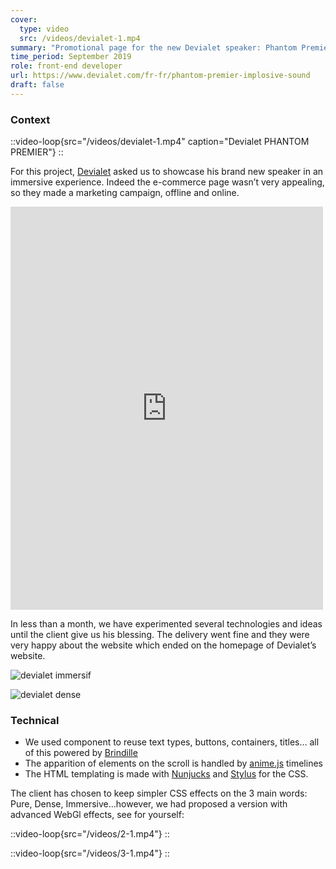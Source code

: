 ```yaml
---
cover:
  type: video
  src: /videos/devialet-1.mp4
summary: "Promotional page for the new Devialet speaker: Phantom Premier"
time_period: September 2019
role: front-end developer
url: https://www.devialet.com/fr-fr/phantom-premier-implosive-sound
draft: false
---
```


### Context

::video-loop{src="/videos/devialet-1.mp4" caption="Devialet PHANTOM PREMIER"}
::

For this project, [Devialet](https://www.devialet.com/) asked us to showcase his brand new speaker in an immersive experience. Indeed the e-commerce page wasn’t very appealing, so they made a marketing campaign, offline and online.

<iframe src="https://tinyurl.com/zag-embed" width="500" height="645" style="border:none;overflow:hidden" scrolling="no" frameborder="0" allowfullscreen="true" allow="autoplay; clipboard-write; encrypted-media; picture-in-picture; web-share"></iframe>

In less than a month, we have experimented several technologies and ideas until the client give us his blessing. The delivery went fine and they were very happy about the website which ended on the homepage of Devialet’s website.

![devialet immersif](/content/images/devialet-0-1.jpg)

![devialet dense](/content/images/devialet-1-1.jpg)

### Technical

- We used component to reuse text types, buttons, containers, titles… all of this powered by [Brindille](https://github.com/brindille/brindille)
- The apparition of elements on the scroll is handled by [anime.js](https://animejs.com/) timelines
- The HTML templating is made with [Nunjucks](https://mozilla.github.io/nunjucks/) and [Stylus](http://stylus-lang.com/) for the CSS.

The client has chosen to keep simpler CSS effects on the 3 main words: Pure, Dense, Immersive…however, we had proposed a version with advanced WebGl effects, see for yourself:

::video-loop{src="/videos/2-1.mp4"}
::

::video-loop{src="/videos/3-1.mp4"}
::
